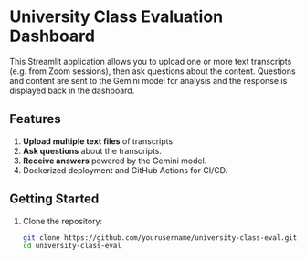 # University Class Evaluation Dashboard

This Streamlit application allows you to upload one or more text transcripts (e.g. from Zoom sessions), then ask questions about the content. Questions and content are sent to the Gemini model for analysis and the response is displayed back in the dashboard.

## Features

1. **Upload multiple text files** of transcripts.  
2. **Ask questions** about the transcripts.  
3. **Receive answers** powered by the Gemini model.  
4. Dockerized deployment and GitHub Actions for CI/CD.

## Getting Started

1. Clone the repository:

   ```bash
   git clone https://github.com/yourusername/university-class-eval.git
   cd university-class-eval
